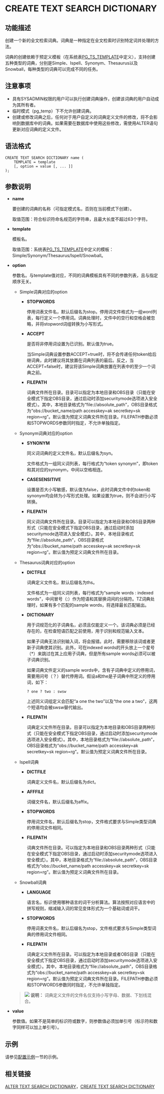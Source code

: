 # CREATE TEXT SEARCH DICTIONARY<a name="ZH-CN_TOPIC_0289899995"></a>

## 功能描述<a name="zh-cn_topic_0283137272_zh-cn_topic_0237122122_zh-cn_topic_0059777936_sb9efc89be09141c3b113326dd8c2b35d"></a>

创建一个新的全文检索词典。词典是一种指定在全文检索时识别特定词并处理的方法。

词典的创建依赖于预定义模板（在系统表[PG\_TS\_TEMPLATE](PG_TS_TEMPLATE.md)中定义），支持创建五种类型的词典，分别是Simple、Ispell、Synonym、Thesaurus以及Snowball，每种类型的词典可以完成不同的任务。

## 注意事项<a name="zh-cn_topic_0283137272_zh-cn_topic_0237122122_zh-cn_topic_0059777936_s1cdad938760340bbbbd8251750b59176"></a>

-   具有SYSADMIN权限的用户可以执行创建词典操作，创建该词典的用户自动成为其所有者。
-   临时模式（pg\_temp）下不允许创建词典。
-   创建或修改词典之后，任何对于用户自定义的词典定义文件的修改，将不会影响到数据库中的词典。如果需要在数据库中使用这些修改，需使用ALTER语句更新对应词典的定义文件。

## 语法格式<a name="zh-cn_topic_0283137272_zh-cn_topic_0237122122_zh-cn_topic_0059777936_sf623225ad89841f9a333d738aa22a6ed"></a>

```
CREATE TEXT SEARCH DICTIONARY name (
    TEMPLATE = template
    [, option = value [, ... ]]
);
```

## 参数说明<a name="zh-cn_topic_0283137272_zh-cn_topic_0237122122_zh-cn_topic_0059777895_se717dd5fd464489bb0235495c62d3a9e"></a>

-   **name**

    要创建的词典的名称（可指定模式名，否则在当前模式下创建）。

    取值范围：符合标识符命名规范的字符串，且最大长度不超过63个字符。

-   **template**

    模板名。

    取值范围：系统表[PG\_TS\_TEMPLATE](PG_TS_TEMPLATE.md)中定义的模板：Simple/Synonym/Thesaurus/Ispell/Snowball。

-   **option**

    参数名。与template值对应，不同的词典模板具有不同的参数列表，且与指定顺序无关。

    -   Simple词典对应的option
        -   **STOPWORDS**

            停用词表文件名，默认后缀名为stop。停用词文件格式为一组word列表，每行定义一个停用词。词典处理时，文件中的空行和空格会被忽略，并将stopword词组转换为小写形式。

        -   **ACCEPT**

            是否将非停用词设置为已识别。默认值为true。

            当Simple词典设置参数ACCEPT=true时，将不会传递任何token给后继词典，此时建议将其放置在词典列表的最后。反之，当ACCEPT=false时，建议将该Simple词典放置在列表中的至少一个词典之前。

        -   **FILEPATH**

            词典文件所在目录。目录可以指定为本地目录和OBS目录（只能在安全模式下指定OBS目录，通过启动时添加securitymode选项进入安全模式）。其中，本地目录格式为“file://absolute\_path”，OBS目录格式为“obs://bucket\_name/path accesskey=ak secretkey=sk region=rg”。默认值为预定义词典文件所在目录。FILEPATH参数必须和STOPWORDS参数同时指定，不允许单独指定。

    -   Synonym词典对应的option
        -   **SYNONYM**

            同义词词典的定义文件名，默认后缀名为syn。

            文件格式为一组同义词列表，每行格式为“token synonym”，即token和其对应的synonym，中间以空格相连。

        -   **CASESENSITIVE**

            设置是否大小写敏感，默认值为false，此时词典文件中的token和synonym均会转为小写形式处理。如果设置为true，则不会进行小写转换。

        -   **FILEPATH**

            同义词词典文件所在目录。目录可以指定为本地目录和OBS目录两种形式（只能在安全模式下指定OBS目录，通过启动时添加securitymode选项进入安全模式）。其中，本地目录格式为“file://absolute\_path”，OBS目录格式为“obs://bucket\_name/path accesskey=ak secretkey=sk region=rg”。默认值为预定义词典文件所在目录。

    -   Thesaurus词典对应的option
        -   **DICTFILE**

            词典定义文件名，默认后缀名为ths。

            文件格式为一组同义词列表，每行格式为“sample words : indexed words”，中间冒号（:）作为短语和其替换词间的分隔符。TZ词典处理时，如果有多个匹配的sample words，将选择最长匹配输出。

        -   **DICTIONARY**

            用于词规范化的子词典名，必须且仅能定义一个。该词典必须是已经存在的，在检查短语匹配之前使用，用于识别和规范输入文本。

            如果子词典无法识别输入词，将会报错。此时，需要移除该词或者更新子词典使其识别。此外，可在indexed words的开头放上一个星号（\*）来跳过在其上应用子词典，但是所有sample words必须可以被子词典识别。

            如果词典文件定义的sample words中，含有子词典中定义的停用词，需要用问号（？）替代停用词。假设a和the是子词典中所定义的停用词，如下：

            ```
            ? one ? two : swsw
            ```

            上述同义词组定义会匹配“a one the two”以及“the one a two”，这两个短语均会被swsw替代输出。

        -   **FILEPATH**

            词典定义文件所在目录。目录可以指定为本地目录和OBS目录两种形式（只能在安全模式下指定OBS目录，通过启动时添加securitymode选项进入安全模式）。其中，本地目录格式为“file://absolute\_path”，OBS目录格式为“obs://bucket\_name/path accesskey=ak secretkey=sk region=rg”。默认值为预定义词典文件所在目录。

    -   Ispell词典
        -   **DICTFILE**

            词典定义文件名，默认后缀名为dict。

        -   **AFFFILE**

            词缀文件名，默认后缀名为affix。

        -   **STOPWORDS**

            停用词文件名，默认后缀名为stop，文件格式要求与Simple类型词典的停用词文件相同。

        -   **FILEPATH**

            词典文件所在目录。可以指定为本地目录和OBS目录两种形式（只能在安全模式下指定OBS目录，通过启动时添加securitymode选项进入安全模式）。其中，本地目录格式为“file://absolute\_path”，OBS目录格式为“obs://bucket\_name/path accesskey=ak secretkey=sk region=rg”。默认值为预定义词典文件所在目录。

    -   Snowball词典
        -   **LANGUAGE**

            语言名，标识使用哪种语言的词干分析算法。算法按照对应语言中的拼写规则，缩减输入词的常见变体形式为一个基础词或词干。

        -   **STOPWORDS**

            停用词表文件名，默认后缀名为stop，文件格式要求与Simple类型词典的停用词文件相同。

        -   **FILEPATH**

            词典定义文件所在目录。可以指定为本地目录或者OBS目录（只能在安全模式下指定OBS目录，通过启动时添加securitymode选项进入安全模式）。其中，本地目录格式为“file://absolute\_path”，OBS目录格式为“obs://bucket\_name/path accesskey=ak secretkey=sk region=rg”。默认值为预定义词典文件所在目录。FILEPATH参数必须和STOPWORDS参数同时指定，不允许单独指定。


    >![](public_sys-resources/icon-note.png) **说明：** 
    >词典定义文件的文件名仅支持小写字母、数据、下划线混合。

-   **value**

    参数值。如果不是简单的标识符或数字，则参数值必须加单引号（标示符和数字同样可以加上单引号）。


## 示例<a name="zh-cn_topic_0283137272_zh-cn_topic_0237122122_zh-cn_topic_0059777895_s7f55076bb56940b7920a431c0c344669"></a>

请参见[配置示例](配置示例.md)一节的示例。

## 相关链接<a name="zh-cn_topic_0283137272_zh-cn_topic_0237122122_zh-cn_topic_0059777895_see210f0a4a344c6d8e1bc34d85b3ec05"></a>

[ALTER TEXT SEARCH DICTIONARY](ALTER-TEXT-SEARCH-DICTIONARY.md)，[CREATE TEXT SEARCH DICTIONARY](CREATE-TEXT-SEARCH-DICTIONARY.md)

